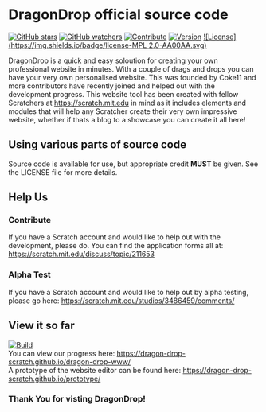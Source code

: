# DragonDrop official source code
[![GitHub stars](https://img.shields.io/badge/star-dragon--drop--www-green.svg)](https://github.com/dragon-drop-scratch/dragon-drop-www/stargazers)
[![GitHub watchers](https://img.shields.io/badge/fork-dragon--drop--www-red.svg)](https://github.com/dragon-drop-scratch/dragon-drop-www/subscription)
[![Contribute](https://img.shields.io/badge/contribute-dragon--drop--www-00AAAA.svg)](https://scratch.mit.edu/discuss/topic/211653)
[![Version](https://img.shields.io/badge/version-0.2.0.pre--release-blue.svg)](https://github.com/dragon-drop-scratch/dragon-drop-www/releases/tag/0.2.0.pre_release)
[![License](https://img.shields.io/badge/license-MPL 2.0-AA00AA.svg)](https://github.com/dragon-drop-scratch/dragon-drop-www/blob/gh-pages/LICENSE)

DragonDrop is a quick and easy soloution for creating your own professional website in minutes. With a couple of drags and drops you can have your very own personalised website. This was founded by Coke11 and more contributors have recently joined and helped out with the development progress. This website tool has been created with fellow Scratchers at https://scratch.mit.edu in mind as it includes elements and modules that will help any Scratcher create their very own impressive website, whether if thats a blog to a showcase you can create it all here!

## Using various parts of source code
Source code is available for use, but appropriate credit <b>MUST</b> be given. See the LICENSE file for more details.

## Help Us
### Contribute
If you have a Scratch account and would like to help out with the development, please do. You can find the application forms all at: https://scratch.mit.edu/discuss/topic/211653
### Alpha Test
If you have a Scratch account and would like to help out by alpha testing, please go here: https://scratch.mit.edu/studios/3486459/comments/


## View it so far
[![Build](https://img.shields.io/badge/build-failing-red.svg)](#)
<br>
You can view our progress here: https://dragon-drop-scratch.github.io/dragon-drop-www/
<br>
A prototype of the website editor can be found here: https://dragon-drop-scratch.github.io/prototype/

### Thank You for visting DragonDrop!
